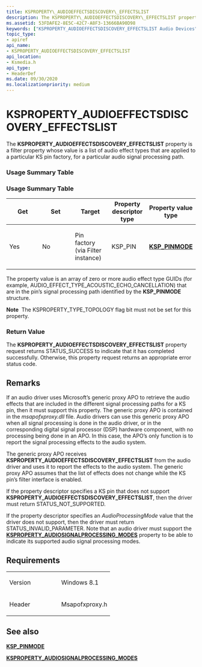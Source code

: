 ```yaml
---
title: KSPROPERTY\_AUDIOEFFECTSDISCOVERY\_EFFECTSLIST
description: The KSPROPERTY\_AUDIOEFFECTSDISCOVERY\_EFFECTSLIST property specifies whether a channel on a mute node (KSNODETYPE\_MUTE) is muted or not.
ms.assetid: 53FDAFE2-8E5C-42C7-A8F3-13666BA90D98
keywords: ["KSPROPERTY_AUDIOEFFECTSDISCOVERY_EFFECTSLIST Audio Devices"]
topic_type:
- apiref
api_name:
- KSPROPERTY_AUDIOEFFECTSDISCOVERY_EFFECTSLIST
api_location:
- Ksmedia.h
api_type:
- HeaderDef
ms.date: 09/30/2020
ms.localizationpriority: medium
---
```


# KSPROPERTY\_AUDIOEFFECTSDISCOVERY\_EFFECTSLIST

The **KSPROPERTY\_AUDIOEFFECTSDISCOVERY\_EFFECTSLIST** property is a filter property whose value is a list of audio effect types that are applied to a particular KS pin factory, for a particular audio signal processing path.

### <span id="Usage_Summary_Table"></span><span id="usage_summary_table"></span><span id="USAGE_SUMMARY_TABLE"></span>Usage Summary Table

### Usage Summary Table

<table>
<colgroup>
<col style="width: 20%" />
<col style="width: 20%" />
<col style="width: 20%" />
<col style="width: 20%" />
<col style="width: 20%" />
</colgroup>
<thead>
<tr class="header">
<th>Get</th>
<th>Set</th>
<th>Target</th>
<th>Property descriptor type</th>
<th>Property value type</th>
</tr>
</thead>
<tbody>
<tr class="odd">
<td><p>Yes</p></td>
<td><p>No</p></td>
<td><p>Pin factory (via Filter instance)</p></td>
<td><p>KSP_PIN</p></td>
<td><a href="/windows/win32/api/msapofxproxy/ns-msapofxproxy-ksp_pinmode"><strong>KSP_PINMODE</strong></a></td>
</tr>
</tbody>
</table>

The property value is an array of zero or more audio effect type GUIDs (for example, AUDIO\_EFFECT\_TYPE\_ACOUSTIC\_ECHO\_CANCELLATION) that are in the pin’s signal processing path identified by the **KSP\_PINMODE** structure.

**Note**  The KSPROPERTY\_TYPE\_TOPOLOGY flag bit must not be set for this property.

### Return Value

The **KSPROPERTY\_AUDIOEFFECTSDISCOVERY\_EFFECTSLIST** property request returns STATUS\_SUCCESS to indicate that it has completed successfully. Otherwise, this property request returns an appropriate error status code.

## Remarks

If an audio driver uses Microsoft’s generic proxy APO to retrieve the audio effects that are included in the different signal processing paths for a KS pin, then it must support this property. The generic proxy APO is contained in the *msapofxproxy.dll* file. Audio drivers can use this generic proxy APO when all signal processing is done in the audio driver, or in the corresponding digital signal processor (DSP) hardware component, with no processing being done in an APO. In this case, the APO’s only function is to report the signal processing effects to the audio system.

The generic proxy APO receives **KSPROPERTY\_AUDIOEFFECTSDISCOVERY\_EFFECTSLIST** from the audio driver and uses it to report the effects to the audio system. The generic proxy APO assumes that the list of effects does not change while the KS pin’s filter interface is enabled.

If the property descriptor specifies a KS pin that does not support **KSPROPERTY\_AUDIOEFFECTSDISCOVERY\_EFFECTSLIST**, then the driver must return STATUS\_NOT\_SUPPORTED.

If the property descriptor specifies an *AudioProcessingMode* value that the driver does not support, then the driver must return STATUS\_INVALID\_PARAMETER. Note that an audio driver must support the [**KSPROPERTY\_AUDIOSIGNALPROCESSING\_MODES**](ksproperty-audiosignalprocessing-modes.md) property to be able to indicate its supported audio signal processing modes.

## Requirements

<table>
<colgroup>
<col style="width: 50%" />
<col style="width: 50%" />
</colgroup>
<tbody>
<tr class="odd">
<td><p>Version</p></td>
<td><p>Windows 8.1</p></td>
</tr>
<tr class="even">
<td><p>Header</p></td>
<td>Msapofxproxy.h</td>
</tr>
</tbody>
</table>

## See also

[**KSP\_PINMODE**](/windows/win32/api/msapofxproxy/ns-msapofxproxy-ksp_pinmode)

[**KSPROPERTY\_AUDIOSIGNALPROCESSING\_MODES**](ksproperty-audiosignalprocessing-modes.md)
